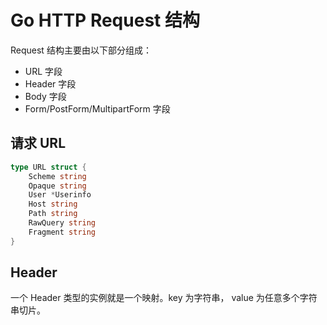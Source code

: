 # Go HTTP Request 结构

Request 结构主要由以下部分组成：

- URL 字段
- Header 字段
- Body 字段
- Form/PostForm/MultipartForm 字段

## 请求 URL

```go
type URL struct {
    Scheme string
    Opaque string
    User *Userinfo
    Host string
    Path string
    RawQuery string
    Fragment string
}
```

## Header

一个 Header 类型的实例就是一个映射。key 为字符串， value 为任意多个字符串切片。

